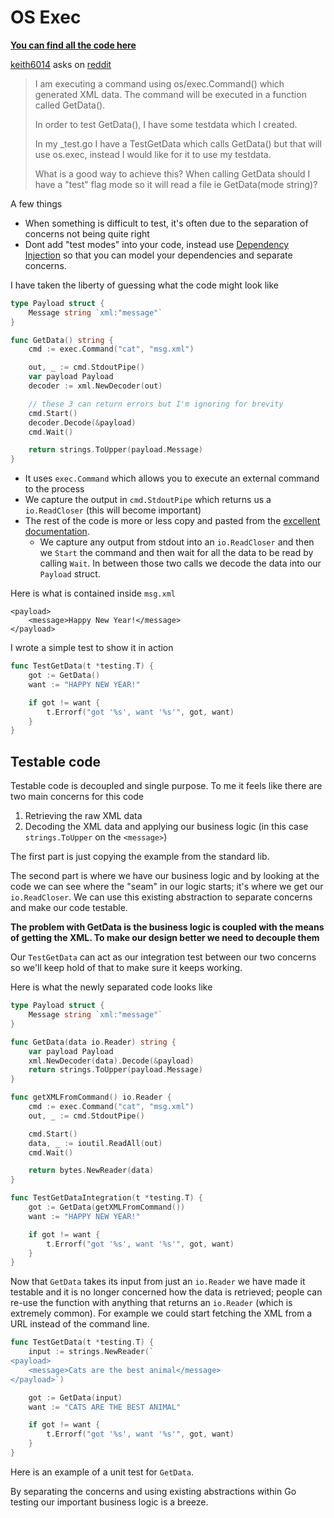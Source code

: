 # OS Exec

[**You can find all the code here**](https://github.com/larien/aprenda-go-com-testes/tree/main/duvidas-da-comunidade/os-exec)

[keith6014](https://www.reddit.com/user/keith6014) asks on [reddit](https://www.reddit.com/r/golang/comments/aaz8ji/testdata_and_function_setup_help/)

> I am executing a command using os/exec.Command\(\) which generated XML data. The command will be executed in a function called GetData\(\).
>
> In order to test GetData\(\), I have some testdata which I created.
>
> In my \_test.go I have a TestGetData which calls GetData\(\) but that will use os.exec, instead I would like for it to use my testdata.
>
> What is a good way to achieve this? When calling GetData should I have a "test" flag mode so it will read a file ie GetData\(mode string\)?

A few things

* When something is difficult to test, it's often due to the separation of concerns not being quite right
* Dont add "test modes" into your code, instead use [Dependency Injection](../primeiros-passos-com-go/injecao-de-dependencia.md) so that you can model your dependencies and separate concerns. 

I have taken the liberty of guessing what the code might look like

```go
type Payload struct {
    Message string `xml:"message"`
}

func GetData() string {
    cmd := exec.Command("cat", "msg.xml")

    out, _ := cmd.StdoutPipe()
    var payload Payload
    decoder := xml.NewDecoder(out)

    // these 3 can return errors but I'm ignoring for brevity
    cmd.Start()
    decoder.Decode(&payload)
    cmd.Wait()

    return strings.ToUpper(payload.Message)
}
```

* It uses `exec.Command` which allows you to execute an external command to the process
* We capture the output in `cmd.StdoutPipe` which returns us a `io.ReadCloser` \(this will become important\)
* The rest of the code is more or less copy and pasted from the [excellent documentation](https://golang.org/pkg/os/exec/#example_Cmd_StdoutPipe). 
  * We capture any output from stdout into an `io.ReadCloser` and then we `Start` the command and then wait for all the data to be read by calling `Wait`. In between those two calls we decode the data into our `Payload` struct.

Here is what is contained inside `msg.xml`

```markup
<payload>
    <message>Happy New Year!</message>
</payload>
```

I wrote a simple test to show it in action

```go
func TestGetData(t *testing.T) {
    got := GetData()
    want := "HAPPY NEW YEAR!"

    if got != want {
        t.Errorf("got '%s', want '%s'", got, want)
    }
}
```

## Testable code

Testable code is decoupled and single purpose. To me it feels like there are two main concerns for this code

1. Retrieving the raw XML data
2. Decoding the XML data and applying our business logic \(in this case `strings.ToUpper` on the `<message>`\)

The first part is just copying the example from the standard lib.

The second part is where we have our business logic and by looking at the code we can see where the "seam" in our logic starts; it's where we get our `io.ReadCloser`. We can use this existing abstraction to separate concerns and make our code testable.

**The problem with GetData is the business logic is coupled with the means of getting the XML. To make our design better we need to decouple them**

Our `TestGetData` can act as our integration test between our two concerns so we'll keep hold of that to make sure it keeps working.

Here is what the newly separated code looks like

```go
type Payload struct {
    Message string `xml:"message"`
}

func GetData(data io.Reader) string {
    var payload Payload
    xml.NewDecoder(data).Decode(&payload)
    return strings.ToUpper(payload.Message)
}

func getXMLFromCommand() io.Reader {
    cmd := exec.Command("cat", "msg.xml")
    out, _ := cmd.StdoutPipe()

    cmd.Start()
    data, _ := ioutil.ReadAll(out)
    cmd.Wait()

    return bytes.NewReader(data)
}

func TestGetDataIntegration(t *testing.T) {
    got := GetData(getXMLFromCommand())
    want := "HAPPY NEW YEAR!"

    if got != want {
        t.Errorf("got '%s', want '%s'", got, want)
    }
}
```

Now that `GetData` takes its input from just an `io.Reader` we have made it testable and it is no longer concerned how the data is retrieved; people can re-use the function with anything that returns an `io.Reader` \(which is extremely common\). For example we could start fetching the XML from a URL instead of the command line.

```go
func TestGetData(t *testing.T) {
    input := strings.NewReader(`
<payload>
    <message>Cats are the best animal</message>
</payload>`)

    got := GetData(input)
    want := "CATS ARE THE BEST ANIMAL"

    if got != want {
        t.Errorf("got '%s', want '%s'", got, want)
    }
}
```

Here is an example of a unit test for `GetData`.

By separating the concerns and using existing abstractions within Go testing our important business logic is a breeze.

